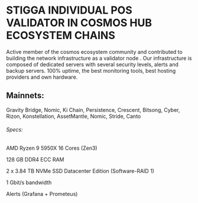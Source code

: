 # STIGGA INDIVIDUAL POS VALIDATOR IN COSMOS HUB ECOSYSTEM CHAINS

Active member of the cosmos ecosystem community and contributed to building the network infrastructure as a validator node . Our infrastructure is composed of dedicated servers with several security levels, alerts and backup servers. 100% uptime, the best monitoring tools, best hosting providers and own hardware.

## Mainnets: 

Gravity Bridge, Nomic, Ki Chain, Persistence, Crescent, Bitsong, Cyber, Rizon, Konstellation, AssetMantle, Nomic, Stride, Canto


###### Specs:

AMD Ryzen 9 5950X 16 Cores (Zen3)

128 GB DDR4 ECC RAM 

2 x 3.84 TB NVMe SSD Datacenter Edition (Software-RAID 1) 

1 Gbit/s bandwidth 

Alerts (Grafana + Prometeus)
